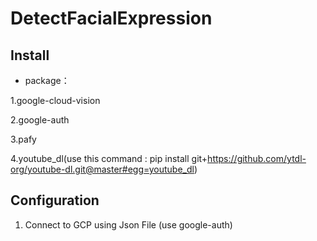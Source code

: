 # DetectFacialExpression


## Install
* package：

1.google-cloud-vision

2.google-auth

3.pafy

4.youtube_dl(use this command : pip install git+https://github.com/ytdl-org/youtube-dl.git@master#egg=youtube_dl)

## Configuration 
1. Connect to GCP using Json File (use google-auth)
